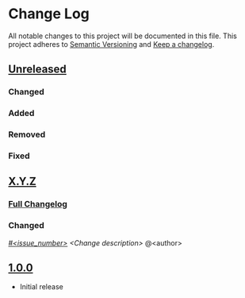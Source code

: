 # Change Log

All notable changes to this project will be documented in this file.
This project adheres to [Semantic Versioning](http://semver.org/) and [Keep a changelog](https://github.com/olivierlacan/keep-a-changelog).

## [Unreleased](https://github.com/idealista/nomad_role/tree/develop)
### Changed
### Added
### Removed
### Fixed

## [X.Y.Z](https://github.com/idealista/nomad_role/tree/X.Y.Z)
### [Full Changelog](https://github.com/idealista/nomad_role/compare/1.0.0...X.Y.Z)
### Changed
 *[#<issue_number>](https://github.com/idealista/nomad_role/issues/<issue_number>) \<Change description\>* @\<author\>

## [1.0.0](https://github.com/idealista/nomad_role/tree/1.0.0)
- Initial release
